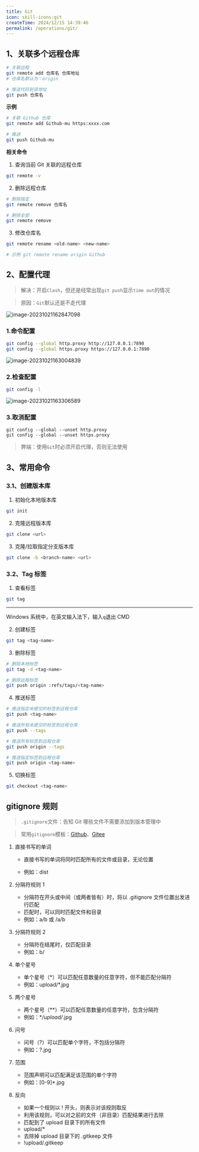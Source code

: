 ```yaml
---
title: Git
icon: skill-icons:git
createTime: 2024/12/15 14:39:46
permalink: /operations/git/
---
```


<!-- # Git -->

## 1、关联多个远程仓库

```bash
# 关联远程
git remote add 仓库名 仓库地址
# 仓库名默认为：origin

# 推送代码到该地址
git push 仓库名
```

**示例**

```bash
# 关联 Github 仓库
git remote add Github-mu https:xxxx.com

# 推送
git push Github-mu
```

**相关命令**

1.  查询当前 Git 关联的远程仓库

```bash
git remote -v
```

2.  删除远程仓库

```bash
# 删除指定
git remote remove 仓库名

# 删除全部
git remote remove
```

3.  修改仓库名

```bash
git remote rename <old-name> <new-name>

# 示例 git remote rename origin Github
```

## 2、配置代理

> 解决：开启`Clash`，但还是经常出现`git push`显示`time out`的情况

> 原因：`Git`默认还是不走代理

![image-20231021162847098](images/image-20231021162847098.png)

### 1.命令配置

```bash
git config --global http.proxy http://127.0.0.1:7890
git config --global https.proxy https://127.0.0.1:7890
```

![image-20231021163004839](images/image-20231021163004839.png)

### 2.检查配置

```bash
git config -l
```

![image-20231021163306589](images/image-20231021163306589.png)

### 3.取消配置

```
git config --global --unset http.proxy
git config --global --unset https.proxy
```

> 弊端：使用`Git`时必须开启代理，否则无法使用

## 3、常用命令

### 3.1、创建版本库

1.  初始化本地版本库

```bash
git init
```

2.  克隆远程版本库

```bash
git clone <url>
```

3.  克隆/拉取指定分支版本库

```bash
git clone -b <branch-name> <url>
```

### 3.2、Tag 标签

1.  查看标签

```bash
git tag
```

---

Windows 系统中，在英文输入法下，输入`q`退出 CMD

2.  创建标签

```bash
git tag <tag-name>
```

3.  删除标签

```bash
# 删除本地标签
git tag -d <tag-name>

# 删除远程标签
git push origin :refs/tags/<tag-name>
```

4.  推送标签

```bash
# 推送指定未提交的标签到远程仓库
git push <tag-name>

# 推送所有未提交的标签到远程仓库
git push --tags

# 推送所有标签到远程仓库
git push origin --tags

# 推送指定标签到远程仓库
git push origin <tag-name>
```

5.  切换标签

```bash
git checkout <tag-name>
```

## gitignore 规则

> `.gitignore`文件：告知 Git 哪些文件不需要添加到版本管理中

> 常用`gitignore`模板：[Github](https://github.com/github/gitignore)、[Gitee](https://gitee.com/kd_cmad/Common_gitignore)

1.  直接书写的单词

    - 直接书写的单词将同时匹配所有的文件或目录，无论位置

    - 例如：dist

2.  分隔符规则 1

    - 分隔符在开头或中间（或两者皆有）时，将以 .gitignore 文件位置出发进行匹配
    - 匹配时，可以同时匹配文件和目录
    - 例如：a/b 或 /a/b

3.  分隔符规则 2

    - 分隔符在结尾时，仅匹配目录
    - 例如：b/

4.  单个星号

    - 单个星号（\*）可以匹配任意数量的任意字符，但不能匹配分隔符
    - 例如：upload/\*.jpg

5.  两个星号

    - 两个星号（\*\*）可以匹配任意数量的任意字符，包含分隔符
    - 例如：\*_/upload/_.jpg

6.  问号

    - 问号（?）可以匹配单个字符，不包括分隔符
    - 例如：?.jpg

7.  范围

    - 范围声明可以匹配满足该范围的单个字符
    - 例如：[0-9]\*.jpg

8.  反向

    - 如果一个规则以 ! 开头，则表示对该规则取反
    - 利用该规则，可以对之前的文件（非目录）匹配结果进行去除
    - 匹配到了 upload 目录下的所有文件
    - upload/\*
    - 去除掉 upload 目录下的 .gitkeep 文件
    - !upload/.gitkeep
